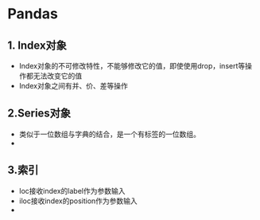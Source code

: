 # Pandas
## 1. Index对象
* Index对象的不可修改特性，不能够修改它的值，即使使用drop，insert等操作都无法改变它的值
* Index对象之间有并、价、差等操作


## 2.Series对象
* 类似于一位数组与字典的结合，是一个有标签的一位数组。
* 

## 3.索引
* loc接收index的label作为参数输入
* iloc接收index的position作为参数输入
* 